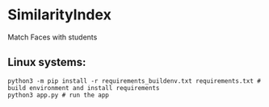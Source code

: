 # SimilarityIndex
Match Faces with students

## Linux systems:

```
python3 -m pip install -r requirements_buildenv.txt requirements.txt # build environment and install requirements
python3 app.py # run the app
```
